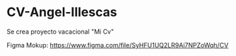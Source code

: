 # CV-Angel-Illescas

Se crea proyecto vacacional "Mi Cv"


Figma Mokup: https://www.figma.com/file/SyHFU1UQ2LR9Ai7NPZoWqh/CV
